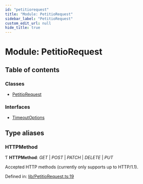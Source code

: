 ```yaml
---
id: "petitiorequest"
title: "Module: PetitioRequest"
sidebar_label: "PetitioRequest"
custom_edit_url: null
hide_title: true
---
```


# Module: PetitioRequest

## Table of contents

### Classes

- [PetitioRequest](../classes/petitiorequest.petitiorequest-1.md)

### Interfaces

- [TimeoutOptions](../interfaces/petitiorequest.timeoutoptions.md)

## Type aliases

### HTTPMethod

Ƭ **HTTPMethod**: *GET* \| *POST* \| *PATCH* \| *DELETE* \| *PUT*

Accepted HTTP methods (currently only supports up to HTTP/1.1).

Defined in: [lib/PetitioRequest.ts:19](https://github.com/helperdiscord/petitio/blob/c80cdcc/src/lib/PetitioRequest.ts#L19)
